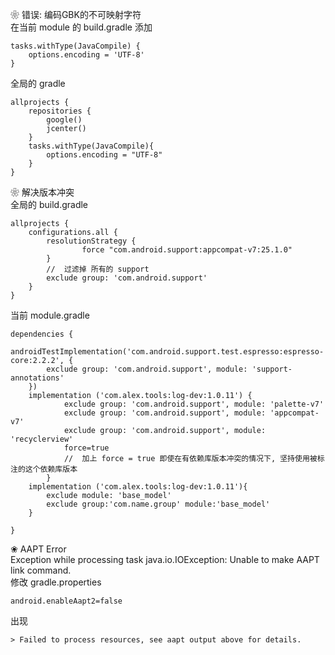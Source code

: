 ❀ 错误: 编码GBK的不可映射字符  
在当前 module 的 build.gradle 添加  
```
tasks.withType(JavaCompile) {
    options.encoding = 'UTF-8'
}
```
全局的 gradle  
```
allprojects {
    repositories {
        google()
        jcenter()
    }
    tasks.withType(JavaCompile){
        options.encoding = "UTF-8"
    }
}
```

❀ 解决版本冲突  
全局的 build.gradle  
```
allprojects {
    configurations.all {
        resolutionStrategy {
                force "com.android.support:appcompat-v7:25.1.0"
        }
        //  过滤掉 所有的 support
        exclude group: 'com.android.support'
    }
}
```
当前 module.gradle  
```
dependencies {
    androidTestImplementation('com.android.support.test.espresso:espresso-core:2.2.2', {
        exclude group: 'com.android.support', module: 'support-annotations'
    })
    implementation ('com.alex.tools:log-dev:1.0.11') {
            exclude group: 'com.android.support', module: 'palette-v7'
            exclude group: 'com.android.support', module: 'appcompat-v7'
            exclude group: 'com.android.support', module: 'recyclerview'
            force=true
            //  加上 force = true 即使在有依赖库版本冲突的情况下, 坚持使用被标注的这个依赖库版本  
        }
    implementation ('com.alex.tools:log-dev:1.0.11'){
        exclude module: 'base_model'    
        exclude group:'com.name.group' module:'base_model'
    }
    
}
```

❀ AAPT Error  
Exception while processing task java.io.IOException: Unable to make AAPT link command.  
修改 gradle.properties  
```
android.enableAapt2=false
```
出现  
```
> Failed to process resources, see aapt output above for details.
```
